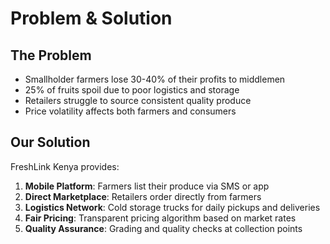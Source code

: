 # Problem & Solution

## The Problem
- Smallholder farmers lose 30-40% of their profits to middlemen
- 25% of fruits spoil due to poor logistics and storage
- Retailers struggle to source consistent quality produce
- Price volatility affects both farmers and consumers

## Our Solution
FreshLink Kenya provides:
1. **Mobile Platform**: Farmers list their produce via SMS or app
2. **Direct Marketplace**: Retailers order directly from farmers
3. **Logistics Network**: Cold storage trucks for daily pickups and deliveries
4. **Fair Pricing**: Transparent pricing algorithm based on market rates
5. **Quality Assurance**: Grading and quality checks at collection points

